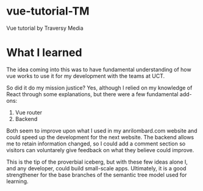 # vue-tutorial-TM
Vue tutorial by Traversy Media

# What I learned
The idea coming into this was to have fundamental understanding of how vue works to use it for my development with the teams at UCT.

So did it do my mission justice? Yes, although I relied on my knowledge of React through some explanations, but there were a few fundamental add-ons:
1. Vue router
2. Backend

Both seem to improve upon what I used in my anrilombard.com website and could speed up the development for the next website.
The backend allows me to retain information changed, so I could add a comment section so visitors can voluntarely give feedback on what they believe could
improve.

This is the tip of the proverbial iceberg, but with these few ideas alone I, and any developer, could build small-scale apps. Ultimately, it is a good
strengthener for the base branches of the semantic tree model used for learning.
